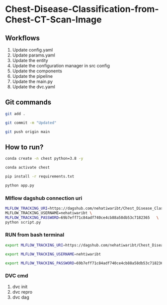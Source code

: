 # Chest-Disease-Classification-from-Chest-CT-Scan-Image


## Workflows

1. Update config.yaml
2. Update params.yaml
3. Update the entity
4. Update the configuration manager in src config
5. Update the components
6. Update the pipeline 
7. Update the main.py
8. Update the dvc.yaml 




## Git commands

```bash
git add .

git commit -m "Updated"

git push origin main
```

## How to run?

```bash
conda create -n chest python=3.8 -y
```

```bash
conda activate chest
```

```bash
pip install -r requirements.txt
```

```bash
python app.py
```

### Mlflow dagshub connection uri

```bash
MLFLOW_TRACKING_URI=https://dagshub.com/nehatiwaribt/Chest_Disease_Classification_Using_CT_Scan.mlflow\
MLFLOW_TRACKING_USERNAME=nehatiwaribt \
MLFLOW_TRACKING_PASSWORD=69b7eff71c84adf740ce4cb88a58db53c7182365   \
python script.py
```


### RUN from bash terminal

```bash
export MLFLOW_TRACKING_URI=https://dagshub.com/nehatiwaribt/Chest_Disease_Classification_Using_CT_Scan.mlflow

export MLFLOW_TRACKING_USERNAME=nehtiwaribt 

export MLFLOW_TRACKING_PASSWORD=69b7eff71c84adf740ce4cb88a58db53c7182365  

```



### DVC cmd

1. dvc init
2. dvc repro
3. dvc dag